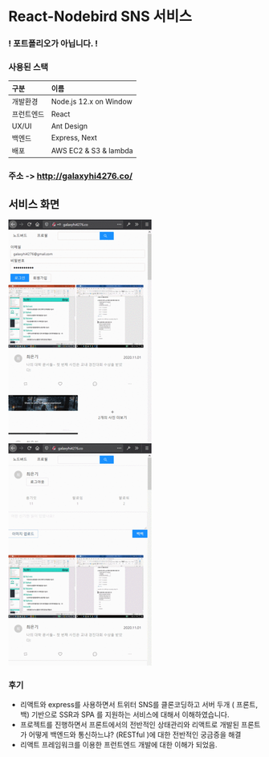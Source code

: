 # React-Nodebird SNS 서비스
### ! 포트폴리오가 아닙니다. !

### 사용된 스택
| 구분 | 이름 |
|:---|:---|
|개발환경|Node.js 12.x on Window|
|프런트엔드|React|
|UX/UI|Ant Design|
|백엔드 | Express, Next |
|배포|AWS EC2 & S3 & lambda |

### 주소 -> http://galaxyhi4276.co/

## 서비스 화면
![login](./image/1.gif)
&nbsp;&nbsp;&nbsp;
![posting](./image/2.gif)

### 후기
* 리액트와 express를 사용하면서 트위터 SNS를 클론코딩하고 서버 두개 ( 프론트, 백) 기반으로
SSR과 SPA 를 지원하는 서비스에 대해서 이해하였습니다.
* 프로젝트를 진행하면서 프론트에서의 전반적인 상태관리와 리액트로 개발된 프론트가 어떻게 백엔드와 통신하느냐? (RESTful )에 대한 전반적인 궁금증을 해결
* 리액트 프레임워크를 이용한 프런트엔드 개발에 대한 이해가 되었음.



